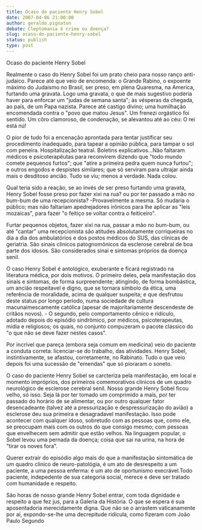 ```yaml
---
title: Ocaso do paciente Henry Sobel
date: 2007-04-06 21:00:00
author: geraldo.pignaton
debate: Cleptomania é crime ou doença?
slug: ocaso-do-paciente-henry-sobel
status: publish 
type: post
---
```


  

  

 Ocaso do paciente Henry Sobel  

 Realmente o caso do Henry Sobel foi um prato cheio para nosso ranço anti-judaico. Parece até que veio de encomenda: o Grande Rabino, o expoente máximo do Judaismo no Brasil, ser preso, em plena Quaresma, na America, furtando uma gravata. Logo uma gravata, o que de mais sugestivo poderia haver para enforcar um "judas de semana santa"; às vésperas da chegada, ao país, de um Papa nazista. Parece até castigo divino; uma humilhação encomendada contra o "povo que matou Jesus". Um frenezi orgástico foi sentido. Um côro clamoroso, de condenação, se alevantou até ao céu: O rei está nú!  

 O pior de tudo foi a encenação aprontada para tentar justificar seu procedimento inadequado, para tapear a opinião pública, para tampar o sol com peneira. Hospitalização teatral. Boletins explicativos...Não faltaram médicos e psicoterapêutas para reconvirem dizendo que "todo mundo comete pequenos furtos"; que "atire a primeira pedra quem nunca furtou"; e outros engodos e despistes similares; que só serviram para ultrajar ainda mais o desditoso ancião. Tudo se viu; menos a verdade. Nada colou.  

 Qual teria sido a reação, se ao invés de ser preso furtando uma gravata, Henry Sobel fosse preso por fazer xixi na rua? ou por ter passado a mão no bum-bum de uma recepcionista? -Provavelmente a mesma. Só mudaria o público; mas não faltariam apedrejadores irônicos para lhe aplicar as "leis mozaicas", para fazer "o feitiço se voltar contra o feiticeiro".  

 Furtar pequenos objetos, fazer xixi na rua, passar a mão no bum-bum, ou até "cantar" uma recepcionista são atitudes absolutamente corriqueiras no dia a dia dos ambulatórios e dos postos médicos do SUS, das clínicas de geriatria. São sinais clinicos patognomônicos da esclerose cerebral de boa parte dos idosos. São considerados sinai e sintomas próprios da doença senil.  

 O caso Henry Sobel é antológico, exuberante e ficará registrado na literatura médica, por dois motivos. O primeiro deles, pela manifestação dos sinais e sintomas, de forma surpreendente; atingindo, de forma bombástica, um ancião respeitavel e digno, que se tornara símbolo da ética, uma referência de moralidade, acima de qualquer suspeita; e que desfrutou deste status por longo período, numa sociedade de cultura macunaimescamente católica (apesar de majoritariamente descendeste de critãos novos). - O segundo, pelo comportamento cênico e ridículo, adotado depois do episódio sindrômico, por médicos, psicoterapeutas, midia e religiosos; os quais, no conjunto compuzeram o pacote clássico do "o que não se deve fazer nestes casos".  

 Por incrível que pareça (embora seja comum em medicina) veio do paciente a conduta correta: licenciar-se do trabalho, das atividades. Henry Sobel, instintivamente, se afastou, corretamente, no Rabinato. Tudo o que veio depois foi uma sucessão de "emendas" que só pioraram o soneto.  

 O caso do paciente Henry Sobel se carcteriza pela manifestação, em local e momento impróprios, dos primeiros comemorativos clinicos de um quadro neurológico de esclerose cerebral senil. Nosso grande Henry Sobel ficou velho, só isso. Seja lá por ter tomado um comprimido a mais, por ter passado do horário de se alimentar, ou por outro qualquer fator desencadeante (talvez até a pressurização e despressurização do avião) a esclerose deu sua primeira e desagradavel manifestação. Isso pode acontecer com qualquer idoso, sobretudo com as pessoas que, como ele, se preocupam mais com os outros do que consigo mesmo; com pessoas que envelhecem sem admitir que estão velhos. Na linguagem popular, o Sobel levou uma pernada da doença; coisa que sai na urina, na hora de "tirar os noves fora".  

 Querer extrair do episódio algo mais do que a manifestação sintomática de um quadro clinico de neuro-patológia, é um ato de desrespeito a um paciente, a uma pessoa enferma: é um ato de oportunismo execrável.Todo paciente, indepedente de sua categoria social, merece e deve ser tratado com humanidade e respeito.  

 São horas de nosso grande Henry Sobel entrar, com toda dignidade e respeito a que fez jus, para a Galeria da História. O que se espera é sua aposentadoria merecidamente digna. Que não se o arrastem vaticanamente por aí, expondo-se-lhe uma decrepitude ridícula, como fizeram com João Paulo Segundo  

